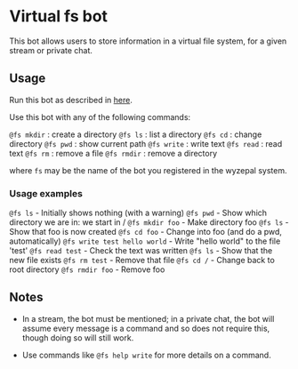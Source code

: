 # Virtual fs bot

This bot allows users to store information in a virtual file system,
for a given stream or private chat.

## Usage

Run this bot as described in
[here](https://wyzepalchat.com/api/running-bots#running-a-bot).

Use this bot with any of the following commands:

`@fs mkdir` : create a directory
`@fs ls` : list a directory
`@fs cd` : change directory
`@fs pwd` : show current path
`@fs write` : write text
`@fs read` : read text
`@fs rm` : remove a file
`@fs rmdir` : remove a directory

where `fs` may be the name of the bot you registered in the wyzepal system.

### Usage examples

`@fs ls` - Initially shows nothing (with a warning)
`@fs pwd` - Show which directory we are in: we start in /
`@fs mkdir foo` - Make directory foo
`@fs ls` - Show that foo is now created
`@fs cd foo` - Change into foo (and do a pwd, automatically)
`@fs write test hello world` - Write "hello world" to the file 'test'
`@fs read test` - Check the text was written
`@fs ls` - Show that the new file exists
`@fs rm test` - Remove that file
`@fs cd /` - Change back to root directory
`@fs rmdir foo` - Remove foo

## Notes

* In a stream, the bot must be mentioned; in a private chat, the bot
  will assume every message is a command and so does not require this,
  though doing so will still work.

* Use commands like `@fs help write` for more details on a command.
